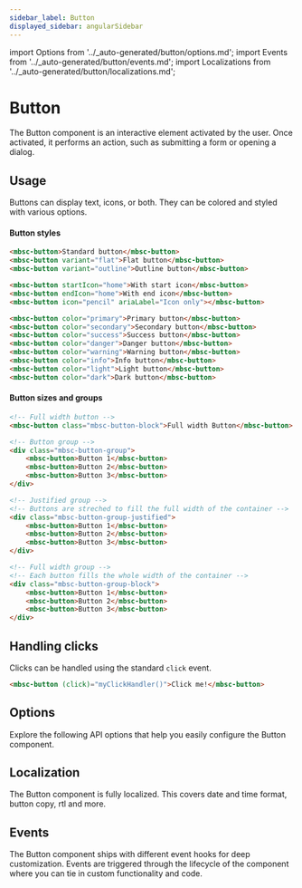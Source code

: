 ```yaml
---
sidebar_label: Button
displayed_sidebar: angularSidebar
---
```


import Options from '../\_auto-generated/button/options.md';
import Events from '../\_auto-generated/button/events.md';
import Localizations from '../\_auto-generated/button/localizations.md';

# Button

The Button component is an interactive element activated by the user.
Once activated, it performs an action, such as submitting a form or opening a dialog.

## Usage

Buttons can display text, icons, or both. They can be colored and styled with various options.

#### Button styles

```html title="Button variations"
<mbsc-button>Standard button</mbsc-button>
<mbsc-button variant="flat">Flat button</mbsc-button>
<mbsc-button variant="outline">Outline button</mbsc-button>

<mbsc-button startIcon="home">With start icon</mbsc-button>
<mbsc-button endIcon="home">With end icon</mbsc-button>
<mbsc-button icon="pencil" ariaLabel="Icon only"></mbsc-button>

<mbsc-button color="primary">Primary button</mbsc-button>
<mbsc-button color="secondary">Secondary button</mbsc-button>
<mbsc-button color="success">Success button</mbsc-button>
<mbsc-button color="danger">Danger button</mbsc-button>
<mbsc-button color="warning">Warning button</mbsc-button>
<mbsc-button color="info">Info button</mbsc-button>
<mbsc-button color="light">Light button</mbsc-button>
<mbsc-button color="dark">Dark button</mbsc-button>
```

#### Button sizes and groups

```html
<!-- Full width button -->
<mbsc-button class="mbsc-button-block">Full width Button</mbsc-button>

<!-- Button group -->
<div class="mbsc-button-group">
    <mbsc-button>Button 1</mbsc-button>
    <mbsc-button>Button 2</mbsc-button>
    <mbsc-button>Button 3</mbsc-button>
</div>

<!-- Justified group -->
<!-- Buttons are streched to fill the full width of the container -->
<div class="mbsc-button-group-justified">
    <mbsc-button>Button 1</mbsc-button>
    <mbsc-button>Button 2</mbsc-button>
    <mbsc-button>Button 3</mbsc-button>
</div>

<!-- Full width group -->
<!-- Each button fills the whole width of the container -->
<div class="mbsc-button-group-block">
    <mbsc-button>Button 1</mbsc-button>
    <mbsc-button>Button 2</mbsc-button>
    <mbsc-button>Button 3</mbsc-button>
</div>
```

## Handling clicks

Clicks can be handled using the standard `click` event.

```html
<mbsc-button (click)="myClickHandler()">Click me!</mbsc-button>
```

<div className="option-list">

## Options
Explore the following API options that help you easily configure the Button component.

<Options />

## Localization
The Button component is fully localized. This covers date and time format, button copy, rtl and more.

<Localizations />

## Events
The Button component ships with different event hooks for deep customization. Events are triggered through the lifecycle of the component where you can tie in custom functionality and code.

<Events />

</div>
